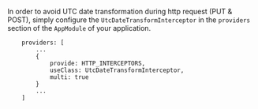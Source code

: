 In order to avoid UTC date transformation during http request (PUT & POST), simply configure the `UtcDateTransformInterceptor` in the `providers` section of the `AppModule` of your application.
```
    providers: [
        ...
        {
            provide: HTTP_INTERCEPTORS,
            useClass: UtcDateTransformInterceptor,
            multi: true
        }
        ...
    ]
``` 
